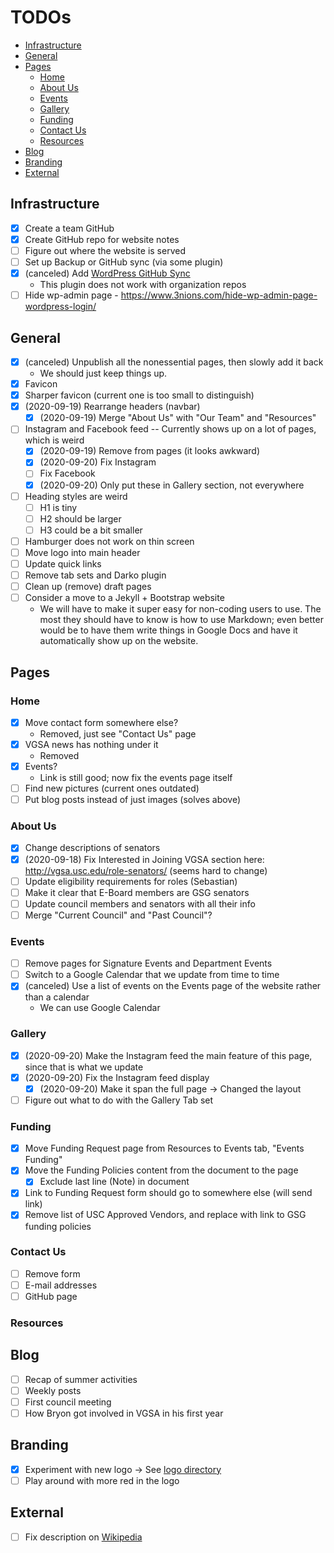 # TODOs

<!-- vim-markdown-toc GFM -->

* [Infrastructure](#infrastructure)
* [General](#general)
* [Pages](#pages)
  * [Home](#home)
  * [About Us](#about-us)
  * [Events](#events)
  * [Gallery](#gallery)
  * [Funding](#funding)
  * [Contact Us](#contact-us)
  * [Resources](#resources)
* [Blog](#blog)
* [Branding](#branding)
* [External](#external)

<!-- vim-markdown-toc -->

## Infrastructure

- [x] Create a team GitHub
- [x] Create GitHub repo for website notes
- [ ] Figure out where the website is served
- [ ] Set up Backup or GitHub sync (via some plugin)
- [x] (canceled) Add
      [WordPress GitHub Sync](https://wordpress.org/plugins/wp-github-sync/)
  - This plugin does not work with organization repos
- [ ] Hide wp-admin page -
      https://www.3nions.com/hide-wp-admin-page-wordpress-login/

## General

- [x] (canceled) Unpublish all the nonessential pages, then slowly add it back
  - We should just keep things up.
- [x] Favicon
- [x] Sharper favicon (current one is too small to distinguish)
- [x] (2020-09-19) Rearrange headers (navbar)
  - [x] (2020-09-19) Merge "About Us" with "Our Team" and "Resources"
- [ ] Instagram and Facebook feed -- Currently shows up on a lot of pages, which
      is weird
  - [x] (2020-09-19) Remove from pages (it looks awkward)
  - [x] (2020-09-20) Fix Instagram
  - [ ] Fix Facebook
  - [x] (2020-09-20) Only put these in Gallery section, not everywhere
- [ ] Heading styles are weird
  - [ ] H1 is tiny
  - [ ] H2 should be larger
  - [ ] H3 could be a bit smaller
- [ ] Hamburger does not work on thin screen
- [ ] Move logo into main header
- [ ] Update quick links
- [ ] Remove tab sets and Darko plugin
- [ ] Clean up (remove) draft pages
- [ ] Consider a move to a Jekyll + Bootstrap website
  - We will have to make it super easy for non-coding users to use. The most
    they should have to know is how to use Markdown; even better would be to
    have them write things in Google Docs and have it automatically show up on
    the website.

## Pages

### Home

- [x] Move contact form somewhere else?
  - Removed, just see "Contact Us" page
- [x] VGSA news has nothing under it
  - Removed
- [x] Events?
  - Link is still good; now fix the events page itself
- [ ] Find new pictures (current ones outdated)
- [ ] Put blog posts instead of just images (solves above)

### About Us

- [x] Change descriptions of senators
- [x] (2020-09-18) Fix Interested in Joining VGSA section here:
      <http://vgsa.usc.edu/role-senators/> (seems hard to change)
- [ ] Update eligibility requirements for roles (Sebastian)
- [ ] Make it clear that E-Board members are GSG senators
- [ ] Update council members and senators with all their info
- [ ] Merge "Current Council" and "Past Council"?

### Events

- [ ] Remove pages for Signature Events and Department Events
- [ ] Switch to a Google Calendar that we update from time to time
- [x] (canceled) Use a list of events on the Events page of the website rather
      than a calendar
  - We can use Google Calendar

### Gallery

- [x] (2020-09-20) Make the Instagram feed the main feature of this page, since
      that is what we update
- [x] (2020-09-20) Fix the Instagram feed display
  - [x] (2020-09-20) Make it span the full page -> Changed the layout
- [ ] Figure out what to do with the Gallery Tab set

### Funding

- [x] Move Funding Request page from Resources to Events tab, "Events Funding"
- [x] Move the Funding Policies content from the document to the page
  - [x] Exclude last line (Note) in document
- [x] Link to Funding Request form should go to somewhere else (will send link)
- [x] Remove list of USC Approved Vendors, and replace with link to GSG funding
      policies

### Contact Us

- [ ] Remove form
- [ ] E-mail addresses
- [ ] GitHub page

### Resources

## Blog

- [ ] Recap of summer activities
- [ ] Weekly posts
- [ ] First council meeting
- [ ] How Bryon got involved in VGSA in his first year

## Branding

- [x] Experiment with new logo -> See [logo directory](logo/drafts.svg)
- [ ] Play around with more red in the logo

## External

- [ ] Fix description on
      [Wikipedia](<https://en.wikipedia.org/wiki/USC_Viterbi_School_of_Engineering#Viterbi_Graduate_Students_Association_(VGSA)>)
